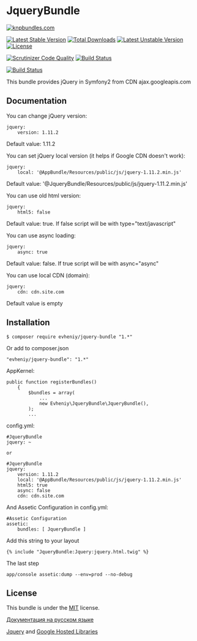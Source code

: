 JqueryBundle
=================

[![knpbundles.com](http://knpbundles.com/evheniy/JqueryBundle/badge)](http://knpbundles.com/evheniy/JqueryBundle)

[![Latest Stable Version](https://poser.pugx.org/evheniy/jquery-bundle/v/stable.svg)](https://packagist.org/packages/evheniy/jquery-bundle) [![Total Downloads](https://poser.pugx.org/evheniy/jquery-bundle/downloads.svg)](https://packagist.org/packages/evheniy/jquery-bundle) [![Latest Unstable Version](https://poser.pugx.org/evheniy/jquery-bundle/v/unstable.svg)](https://packagist.org/packages/evheniy/jquery-bundle) [![License](https://poser.pugx.org/evheniy/jquery-bundle/license.svg)](https://packagist.org/packages/evheniy/jquery-bundle)

[![Scrutinizer Code Quality](https://scrutinizer-ci.com/g/evheniy/JqueryBundle/badges/quality-score.png?b=master)](https://scrutinizer-ci.com/g/evheniy/JqueryBundle/?branch=master) [![Build Status](https://scrutinizer-ci.com/g/evheniy/JqueryBundle/badges/build.png?b=master)](https://scrutinizer-ci.com/g/evheniy/JqueryBundle/build-status/master)

[![Build Status](https://travis-ci.org/evheniy/JqueryBundle.svg?branch=master)](https://travis-ci.org/evheniy/JqueryBundle)

This bundle provides jQuery in Symfony2 from CDN ajax.googleapis.com

Documentation
-------------

You can change jQuery version:

    jquery:
        version: 1.11.2
        
Default value: 1.11.2

You can set jQuery local version (it helps if Google CDN doesn't work):

    jquery:
        local: '@AppBundle/Resources/public/js/jquery-1.11.2.min.js'
        
Default value: '@JqueryBundle/Resources/public/js/jquery-1.11.2.min.js'

You can use old html version:

    jquery:
        html5: false

Default value: true. If false script will be with type="text/javascript"

You can use async loading:

    jquery:
        async: true

Default value: false. If true script will be with async="async"

You can use local CDN (domain):

    jquery:
        cdn: cdn.site.com

Default value is empty

Installation
------------

    $ composer require evheniy/jquery-bundle "1.*"

Or add to composer.json

    "evheniy/jquery-bundle": "1.*"

AppKernel:

    public function registerBundles()
        {
            $bundles = array(
                ...
                new Evheniy\JqueryBundle\JqueryBundle(),
            );
            ...

config.yml:

    #JqueryBundle
    jquery: ~

    or

    #JqueryBundle
    jquery:
        version: 1.11.2
        local: '@AppBundle/Resources/public/js/jquery-1.11.2.min.js'
        html5: true
        async: false
        cdn: cdn.site.com

And Assetic Configuration in config.yml:

    #Assetic Configuration
    assetic:
        bundles: [ JqueryBundle ]

Add this string to your layout

    {% include "JqueryBundle:Jquery:jquery.html.twig" %}

The last step

    app/console assetic:dump --env=prod --no-debug

License
-------

This bundle is under the [MIT][4] license.

[Документация на русском языке][1]

[Jquery][2] and [Google Hosted Libraries][3]

[1]:  http://makedev.org/articles/symfony/bundles/jquery_bundle.html
[2]:  https://jquery.com/
[3]:  https://developers.google.com/speed/libraries/devguide#jquery
[4]:  https://github.com/evheniy/JqueryBundle/blob/master/Resources/meta/LICENSE
